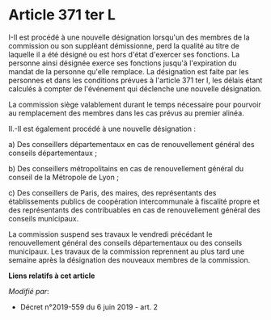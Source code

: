 # Article 371 ter L

I-Il est procédé à une nouvelle désignation lorsqu'un des membres de la commission ou son suppléant démissionne, perd la
qualité au titre de laquelle il a été désigné ou est hors d'état d'exercer ses fonctions. La personne ainsi désignée exerce
ses fonctions jusqu'à l'expiration du mandat de la personne qu'elle remplace. La désignation est faite par les personnes et
dans les conditions prévues à l'article 371 ter I, les délais étant calculés à compter de l'événement qui déclenche une
nouvelle désignation.

La commission siège valablement durant le temps nécessaire pour pourvoir au remplacement des membres dans les cas prévus au
premier alinéa.

II.-Il est également procédé à une nouvelle désignation :

a) Des conseillers départementaux en cas de renouvellement général des conseils départementaux ;

b) Des conseillers métropolitains en cas de renouvellement général du conseil de la Métropole de Lyon ;

c) Des conseillers de Paris, des maires, des représentants des établissements publics de coopération intercommunale à
fiscalité propre et des représentants des contribuables en cas de renouvellement général des conseils municipaux.

La commission suspend ses travaux le vendredi précédant le renouvellement général des conseils départementaux ou des conseils
municipaux. Les travaux de la commission reprennent au plus tard une semaine après la désignation des nouveaux membres de la
commission.

**Liens relatifs à cet article**

_Modifié par_:

  - Décret n°2019-559 du 6 juin 2019 - art. 2

